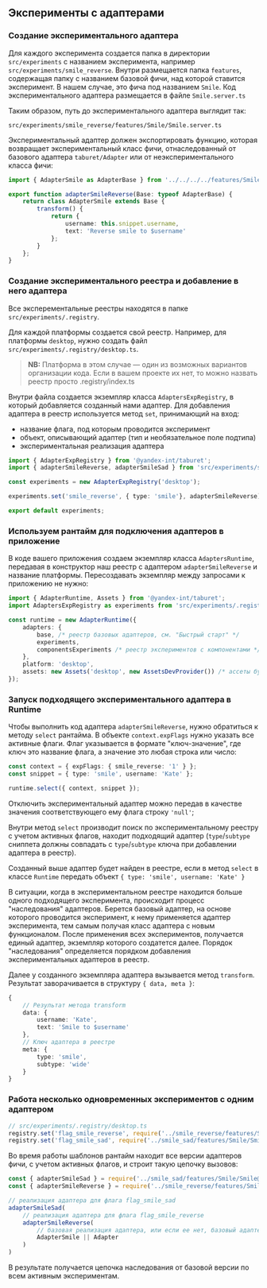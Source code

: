 ## Эксперименты с адаптерами
### Создание экспериментального адаптера
Для каждого эксперимента создается папка в директории `src/experiments` с названием эксперимента, например `src/experiments/smile_reverse`.
Внутри размещается папка `features`, содержащая папку с названием базовой фичи, над которой ставится эксперимент.
В нашем случае, это фича под названием `Smile`.
Код экспериментального адаптера размещается в файле `Smile.server.ts`

Таким образом, путь до экспериментального адаптера выглядит так:

`src/experiments/smile_reverse/features/Smile/Smile.server.ts`

Экспериментальный адаптер должен экспортировать функцию, которая возвращает экспериментальный класс фичи, отнаследованный от базового адаптера `taburet/Adapter` или от неэкспериментального класса фичи:
```ts
import { AdapterSmile as AdapterBase } from '../../../../features/Smile';

export function adapterSmileReverse(Base: typeof AdapterBase) {
    return class AdapterSmile extends Base {
        transform() {
            return {
                username: this.snippet.username,
            	text: 'Reverse smile to $username'
            };
        }
    };
}
```

### Создание экспериментального реестра и добавление в него адаптера
Все эксперементальные реестры находятся в папке `src/experiments/.registry`.

Для каждой платформы создается свой реестр. Например, для платформы `desktop`, нужно создать файл `src/experiments/.registry/desktop.ts`.

> __NB:__ Платформа в этом случае — один из возможных вариантов организации кода. Если в вашем проекте их нет, то можно назвать реестр просто .registry/index.ts

Внутри файла создается экземпляр класса `AdaptersExpRegistry`, в который добавляется созданный нами адаптер.
Для добавления адаптера в реестр используется метод `set`, принимающий на вход:
* название флага, под которым проводится эксперимент
* объект, описывающий адаптер (тип и необязательное поле подтипа)
* экспериментальная реализация адаптера

```ts
import { AdapterExpRegistry } from '@yandex-int/taburet';
import { adapterSmileReverse, adapterSmileSad } from 'src/experiments/smile_reverse/Smile/Smile.server'

const experiments = new AdapterExpRegistry('desktop');

experiments.set('smile_reverse', { type: 'smile'}, adapterSmileReverse);

export default experiments;
```

### Используем рантайм для подключения адаптеров в приложение
В коде вашего приложения создаем экземпляр класса `AdaptersRuntime`, передавая в конструктор наш реестр с адаптером `adapterSmileReverse` и название платформы.
Пересоздавать экземпляр между запросами к приложению не нужно:
```ts
import { AdapterRuntime, Assets } from '@yandex-int/taburet';
import AdaptersExpRegistry as experiments from 'src/experiments/.registry/desktop.ts';

const runtime = new AdapterRuntime({
    adapters: {
        base, /* реестр базовых адаптеров, см. "Быстрый старт" */
        experiments,
        componentsExperiments /* реестр экспериментов с компонентами */
    },
    platform: 'desktop',
    assets: new Assets('desktop', new AssetsDevProvider()) /* ассеты будут рассмотрены отдельно */
});
```

### Запуск подходящего экспериментального адаптера в Runtime
Чтобы выполнить код адаптера `adapterSmileReverse`, нужно обратиться к методу `select` рантайма.
В объекте `context.expFlags` нужно указать все активные флаги.
Флаг указывается в формате "ключ-значение", где ключ это название флага, а значение это любая строка или число:
```ts
const context = { expFlags: { smile_reverse: '1' } };
const snippet = { type: 'smile', username: 'Kate' };

runtime.select({ context, snippet });
```
Отключить экспериментальный адаптер можно передав в качестве значения соответствующего ему флага строку `'null'`;

Внутри метод `select` производит поиск по экспериментальному реестру с учетом активных флагов, находит подходящий адаптер (`type`/`subtype` сниппета должны совпадать с `type`/`subtype` ключа при добавлении адаптера в реестр).

Созданный выше адаптер будет найден в реестре, если в метод `select` в классе `Runtime` передать объект `{ type: 'smile', username: 'Kate' }`

В ситуации, когда в экспериментальном реестре находится больше одного подходящего эксперимента, происходит процесс "наследования" адаптеров.
Берется базовый адаптер, на основе которого проводится эксперимент, к нему применяется адаптер эксперимента, тем самым получая класс адаптера с новым функционалом.
После применения всех экспериментов, получается единый адаптер, экземпляр которого создатется далее.
Порядок "наследования" определяется порядком добавления экспериментальных адаптеров в реестр.

Далее у созданного экземпляра адаптера вызывается метод `transform`.
Результат заворачивается в структуру `{ data, meta }`:
```ts
{
    // Результат метода transform
    data: {
        username: 'Kate',
        text: 'Smile to $username'
    },
    // Ключ адаптера в реестре
    meta: {
        type: 'smile',
        subtype: 'wide'
    }
}
```

### Работа несколько одновременных экспериментов с одним адаптером
```ts
// src/experiments/.registry/desktop.ts
registry.set('flag_smile_reverse', require('../smile_reverse/features/Smile/Smile@desktop'));
registry.set('flag_smile_sad', require('../smile_sad/features/Smile/Smile@desktop'));
```

Во время работы шаблонов рантайм находит все версии адаптеров фичи, с учетом активных флагов, и строит такую цепочку вызовов:
```ts
const { adapterSmileSad } = require('../smile_sad/features/Smile/Smile@desktop');
const { adapterSmileReverse } = require('../smile_reverse/features/Smile/Smile@desktop');

// реализация адаптера для флага flag_smile_sad
adapterSmileSad(
    // реализация адаптера для флага flag_smile_reverse
    adapterSmileReverse(
        // базовая реализация адаптера, или если ее нет, базовый адаптер (см. src/vendors/taburet/Runtime.ts)
        AdapterSmile || Adapter
    )
)
```

В результате получается цепочка наследования от базовой версии по всем активным экспериментам.
